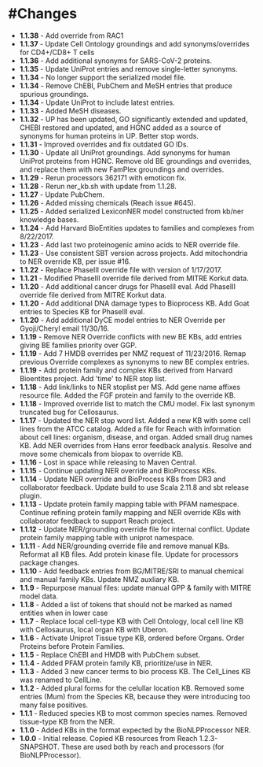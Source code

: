 #Changes
=======
+ **1.1.38** - Add override from RAC1
+ **1.1.37** - Update Cell Ontology groundings and add synonyms/overrides for CD4+/CD8+ T cells
+ **1.1.36** - Add additional synonyms for SARS-CoV-2 proteins.
+ **1.1.35** - Update UniProt entries and remove single-letter synonyms.
+ **1.1.34** - No longer support the serialized model file.
+ **1.1.34** - Remove ChEBI, PubChem and MeSH entries that produce spurious groundings.
+ **1.1.34** - Update UniProt to include latest entries.
+ **1.1.33** - Added MeSH diseases.
+ **1.1.32** - UP has been updated, GO significantly extended and updated, CHEBI restored and updated, and HGNC added as a source of synonyms for human proteins in UP. Better stop words. 
+ **1.1.31** - Improved overrides and fix outdated GO IDs.
+ **1.1.30** - Update all UniProt groundings. Add synonyms for human UniProt proteins from HGNC. Remove old BE groundings and overrides, and replace them with new FamPlex groundings and overrides.
+ **1.1.29** - Rerun processors 362171 with emoticon fix.
+ **1.1.28** - Rerun ner_kb.sh with update from 1.1.28.
+ **1.1.27** - Update PubChem.
+ **1.1.26** - Added missing chemicals (Reach issue #645).
+ **1.1.25** - Added serialized LexiconNER model constructed from kb/ner knowledge bases.
+ **1.1.24** - Add Harvard BioEntities updates to families and complexes from 8/22/2017.
+ **1.1.23** - Add last two proteinogenic amino acids to NER override file.
+ **1.1.23** - Use consistent SBT version across projects. Add mitochondria to NER override KB, per issue #16.
+ **1.1.22** - Replace PhaseIII override file with version of 1/17/2017.
+ **1.1.21** - Modified PhaseIII override file derived from MITRE Korkut data.
+ **1.1.20** - Add additional cancer drugs for PhaseIII eval. Add PhaseIII override file derived from MITRE Korkut data.
+ **1.1.20** - Add additional DNA damage types to Bioprocess KB. Add Goat entries to Species KB for PhaseIII eval.
+ **1.1.20** - Add additional DyCE model entries to NER Override per Gyoji/Cheryl email 11/30/16.
+ **1.1.19** - Remove NER Override conflicts with new BE KBs, add entries giving BE families priority over GGP.
+ **1.1.19** - Add 7 HMDB overrides per NMZ request of 11/23/2016. Remap previous Override complexes as synonyms to new BE complex entries.
+ **1.1.19** - Add protein family and complex KBs derived from Harvard Bioentites project. Add 'time' to NER stop list.
+ **1.1.18** - Add link/links to NER stoplist per MS. Add gene name affixes resource file. Added the FGF protein and family to the override KB.
+ **1.1.18** - Improved override list to match the CMU model. Fix last synonym truncated bug for Cellosaurus.
+ **1.1.17** - Updated the NER stop word list. Added a new KB with some cell lines from the ATCC catalog. Added a file for Reach with information about cell lines: organism, disease, and organ. Added small drug names KB. Add NER overrides from Hans error feedback analysis. Resolve and move some chemicals from biopax to override KB.
+ **1.1.16** - Lost in space while releasing to Maven Central.
+ **1.1.15** - Continue updating NER override and BioProcess KBs.
+ **1.1.14** - Update NER override and BioProcess KBs from DR3 and collaborator feedback. Update build to use Scala 2.11.8 and sbt release plugin.
+ **1.1.13** - Update protein family mapping table with PFAM namespace. Continue refining protein family mapping and NER override KBs with collaborator feedback to support Reach project.
+ **1.1.12** - Update NER/grounding override file for internal conflict. Update protein family mapping table with uniprot namespace.
+ **1.1.11** - Add NER/grounding override file and remove manual KBs. Reformat all KB files. Add protein kinase file. Update for processors package changes.
+ **1.1.10** - Add feedback entries from BG/MITRE/SRI to manual chemical and manual family KBs. Update NMZ auxliary KB.
+ **1.1.9** - Repurpose manual files: update manual GPP & family with MITRE model data.
+ **1.1.8** - Added a list of tokens that should not be marked as named entities when in lower case
+ **1.1.7** - Replace local cell-type KB with Cell Ontology, local cell line KB with Cellosaurus, local organ KB with Uberon.
+ **1.1.6** - Activate Uniprot Tissue type KB, ordered before Organs. Order Proteins before Protein Families.
+ **1.1.5** - Replace ChEBI and HMDB with PubChem subset.
+ **1.1.4** - Added PFAM protein family KB, prioritize/use in NER.
+ **1.1.3** - Added 3 new cancer terms to bio process KB. The Cell_Lines KB was renamed to CellLine.
+ **1.1.2** - Added plural forms for the celullar location KB. Removed some entries (Mum) from the Species KB, because they were introducing too many false positives.
+ **1.1.1** - Reduced species KB to most common species names. Removed tissue-type KB from the NER.
+ **1.1.0** - Added KBs in the format expected by the BioNLPProcessor NER.
+ **1.0.0** - Initial release. Copied KB resources from Reach 1.2.3-SNAPSHOT. These are used both by reach and processors (for BioNLPProcessor).
